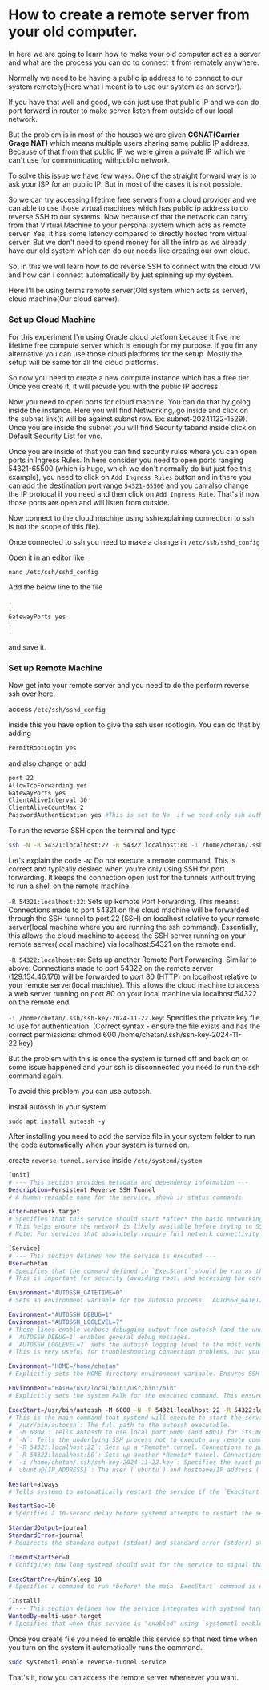 # How to create a remote server from your old computer.

In here we are going to learn how to make your old computer act as a server and what are the process you can do to connect it from remotely anywhere.

Normally we need to be having a public ip address to to connect to our system remotely(Here what i meant is to use our system as an server).

If you have that well and good, we can just use that public IP and we can do port forward in router to make server listen from outside of our local network.

But the problem is in most of the houses we are given **CGNAT(Carrier Grage NAT)** which means multiple users sharing same public IP address. Because of that from that public IP we were given a private IP which we can't use for communicating withpublic network.

To solve this issue we have few ways. One of the straight forward way is to ask your ISP for  an public IP. But in most of the cases it is not possible.

So we can try accessing lifetime free servers from a cloud provider and we can able to use those virtual machines which has public ip address to do reverse SSH to our systems. Now because of that the  network can carry from that Virtual Machine to your personal system which acts as remote server. Yes, it has some latency compared to directly hosted from virtual server. But we don't need to spend money for all the infro as we already have our old system which can do our needs like creating our own cloud.

So, in this we will learn how to do reverse SSH to connect with the cloud VM and how can i connect automatically by just spinning up my system.

Here I'll be using terms remote server(Old system which acts as server), cloud machine(Our cloud server).

### Set up Cloud Machine
For this experiment I'm using Oracle cloud platform because it five me lifetime free compute server which is enough for my purpose. If you fin any alternative you can use those cloud platforms for the setup. Mostly the setup will be same for all the cloud platforms.

So now you need to create a new compute instance which has a free tier. Once you create it, it will provide you with the public IP address. 

Now you need to open ports for cloud machine. You can do that by going inside the instance. Here you will find Networking, go inside and click on the subnet link(it will be against subnet row. Ex: subnet-20241122-1529). Once you are inside the subnet you will find Security taband inside click on Default Security List for vnc.

Once you are inside of that you can find security rules where you can open ports in Ingress Rules.
In here consider you need to open ports ranging 54321-65500 (which is huge, which we don't normally do but just foe this example), you need to click on `Add Ingress Rules` button and in there you can add the destination port range `54321-65500` and you can also change the IP protocal if you need and then click on `Add Ingress Rule`. That's it now those ports are open and will listen from outside.

Now connect to the cloud machine using ssh(explaining connection to ssh is not the scope of this file).

Once connected to ssh you need to make a change in `/etc/ssh/sshd_config`

Open it in an editor like

```shell
nano /etc/ssh/sshd_config
```

Add the below line to the file
```bash
.
.
GatewayPorts yes
.
.
```
and save it.

### Set up Remote Machine

Now get into your remote server and you need to do the perform reverse ssh over here.

access `/etc/ssh/sshd_config`

inside this you have option to give the ssh user rootlogin. You can do that by adding

```bash
PermitRootLogin yes
```
and also change or add 
```bash 
port 22
AllowTcpForwarding yes
GatewayPorts yes
ClientAliveInterval 30
ClientAliveCountMax 2
PasswordAuthentication yes #This is set to No  if we need only ssh authentication
```

To run the reverse SSH open the terminal and type

```bash
ssh -N -R 54321:localhost:22 -R 54322:localhost:80 -i /home/chetan/.ssh/ssh-key-2024-11-22.key {USER_NAME}@{PUBLIC_IP_ADDRESS}
```

Let's explain the code
`-N`: Do not execute a remote command. This is correct and typically desired when you're only using SSH for port forwarding. It keeps the connection open just for the tunnels without trying to run a shell on the remote machine.

`-R 54321:localhost:22`: Sets up Remote Port Forwarding. This means:
Connections made to port 54321 on the cloud machine
will be forwarded through the SSH tunnel
to port 22 (SSH) on localhost relative to your remote server(local machine where you are running the ssh command).
Essentially, this allows the cloud machine to access the SSH server running on your remote server(local machine) via localhost:54321 on the remote end.

`-R 54322:localhost:80`: Sets up another Remote Port Forwarding. Similar to above:
Connections made to port 54322 on the remote server (129.154.46.176)
will be forwarded
to port 80 (HTTP) on localhost relative to your remote server(local machine).
This allows the cloud machine to access a web server running on port 80 on your local machine via localhost:54322 on the remote end.

`-i /home/chetan/.ssh/ssh-key-2024-11-22.key`: Specifies the private key file to use for authentication. (Correct syntax - ensure the file exists and has the correct permissions: chmod 600 /home/chetan/.ssh/ssh-key-2024-11-22.key).

But the problem with this is once the system is turned off and back on or some issue happened and your ssh is disconnected you need to run the ssh command again.

To avoid this problem you can use autossh.

install autossh in your system

```shell
sudo apt install autossh -y
```

After installing you need to add the service file in your system folder to run the code automatically when your system is turned on.

create `reverse-tunnel.service` inside `/etc/systemd/system`

```bash
[Unit]
# --- This section provides metadata and dependency information ---
Description=Persistent Reverse SSH Tunnel
# A human-readable name for the service, shown in status commands.

After=network.target
# Specifies that this service should start *after* the basic networking functionality (`network.target`) is initialized during boot.
# This helps ensure the network is likely available before trying to SSH.
# Note: For services that absolutely require full network connectivity (like external access), `network-online.target` is sometimes preferred, but `network.target` is often sufficient.

[Service]
# --- This section defines how the service is executed ---
User=chetan
# Specifies that the command defined in `ExecStart` should be run as the system user named 'chetan'.
# This is important for security (avoiding root) and accessing the correct user's home directory and SSH keys.

Environment="AUTOSSH_GATETIME=0"
# Sets an environment variable for the autossh process. `AUTOSSH_GATETIME=0` tells autossh not to exit immediately if the very first SSH connection attempt fails. This helps make the tunnel more resilient if the network or remote server is slow to come up initially.

Environment="AUTOSSH_DEBUG=1"
Environment="AUTOSSH_LOGLEVEL=7"
# These lines enable verbose debugging output from autossh (and the underlying ssh command).
# `AUTOSSH_DEBUG=1` enables general debug messages.
# `AUTOSSH_LOGLEVEL=7` sets the autossh logging level to the most verbose (DEBUG).
# This is very useful for troubleshooting connection problems, but you would normally remove or comment these out for regular operation to avoid filling up logs.

Environment="HOME=/home/chetan"
# Explicitly sets the HOME directory environment variable. Ensures SSH and other tools look in the correct place (`/home/chetan/.ssh/`) for configuration files or default keys, even though running as this user usually sets it automatically.

Environment="PATH=/usr/local/bin:/usr/bin:/bin"
# Explicitly sets the system PATH for the executed command. This ensures that executables like `autossh` and `ssh` are found reliably.

ExecStart=/usr/bin/autossh -M 6000 -N -R 54321:localhost:22 -R 54322:localhost:80 -i /home/chetan/.ssh/ssh-key-2024-11-22.key ubuntu@{IP_ADDRESS}
# This is the main command that systemd will execute to start the service.
# `/usr/bin/autossh`: The full path to the autossh executable.
# `-M 6000`: Tells autossh to use local port 6000 (and 6001) for its monitoring connection loop to check if the main SSH session is alive. Ensure port 6000 is not used by other services on chetan's machine.
# `-N`: Tells the underlying SSH process not to execute any remote command, just set up the tunnels.
# `-R 54321:localhost:22`: Sets up a *Remote* tunnel. Connections to port 54321 on the *remote* server (`{IP_ADDRESS}`) will be forwarded back to port 22 (SSH) on the *local* machine (localhost relative to where autossh is running - chetan's machine).
# `-R 54322:localhost:80`: Sets up another *Remote* tunnel. Connections to port 54322 on the *remote* server will be forwarded back to port 80 (HTTP) on the *local* machine.
# `-i /home/chetan/.ssh/ssh-key-2024-11-22.key`: Specifies the exact private SSH key file to use for authentication.
# `ubuntu@{IP_ADDRESS}`: The user (`ubuntu`) and hostname/IP address (`{IP_ADDRESS}`) of the remote server to connect to. You need to replace `{IP_ADDRESS}` with the actual IP address or DNS name.

Restart=always
# Tells systemd to automatically restart the service if the `ExecStart` process ever stops, regardless of the exit code (e.g., if it crashes or the connection is forcibly closed).

RestartSec=10
# Specifies a 10-second delay before systemd attempts to restart the service after it stops. Prevents systemd from trying to restart too rapidly if there's a persistent problem.

StandardOutput=journal
StandardError=journal
# Redirects the standard output (stdout) and standard error (stderr) streams from the `ExecStart` command directly into the systemd journal. You can view these logs using `journalctl -u your-service-name.service`. This is the standard way to handle logging for systemd services.

TimeoutStartSec=0
# Configures how long systemd should wait for the service to signal that it has successfully started up. Setting it to `0` disables the startup timeout. This can be useful for services like autossh that might take a variable amount of time to establish the initial connection and don't necessarily signal readiness in a way systemd expects.

ExecStartPre=/bin/sleep 10
# Specifies a command to run *before* the main `ExecStart` command is executed. Here, it simply pauses the service startup process for 10 seconds. This can sometimes be used as an extra delay to wait for network interfaces or other dependencies to become fully ready, even after `network.target` is reached.

[Install]
# --- This section defines how the service integrates with systemd targets ---
WantedBy=multi-user.target
# Specifies that when this service is "enabled" using `systemctl enable`, a symbolic link should be created that makes it part of the `multi-user.target`. This target is typically reached during a normal boot process (for non-graphical or pre-graphical multi-user operation), ensuring the service starts automatically on boot.
```

Once you create file you need to enable this service so that next time when you turn on the system it automatically runs the command.

```bash
sudo systemctl enable reverse-tunnel.service
```

That's it, now you can access the remote server whereever you want.
